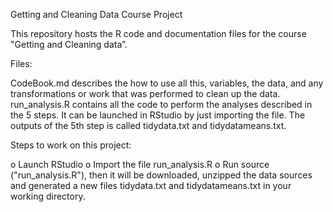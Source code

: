 Getting and Cleaning Data Course Project

This repository hosts the R code and documentation files for the course "Getting and Cleaning data”.

Files:

CodeBook.md describes the how to use all this, variables, the data, and any transformations or work that was performed to clean up the data.
run_analysis.R contains all the code to perform the analyses described in the 5 steps. It can be launched in RStudio by just importing the file.
The outputs of the 5th step is called tidydata.txt and tidydatameans.txt.

Steps to work on this project:

  o	Launch RStudio
  o	Import the file run_analysis.R 
  o	Run source ("run_analysis.R"), then it will be downloaded, unzipped the data sources and generated a new files tidydata.txt and tidydatameans.txt in your working directory.
